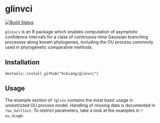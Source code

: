 # glinvci
[![Build Status](https://travis-ci.com/hckiang/glinvci.svg?branch=main)](https://travis-ci.com/hckiang/glinvci)

`glinvci` is an R package which enables computation of asymptotic confidence intervals for a class of continuous-time
Gaussian branching processes along known phylogenies, including the OU process commonly used in phylogenetic
comparative methods.

## Installation

```{r}
devtools::install_github("hckiang/glinvci")
```

## Usage

The example section of `?glinv` contains the most basic usage in unrestricted OU process model.
Handling of missing data is documented in `?ou_haltlost`. To restrict parameters, take a look
at the examples in `?ou_diagH`.
